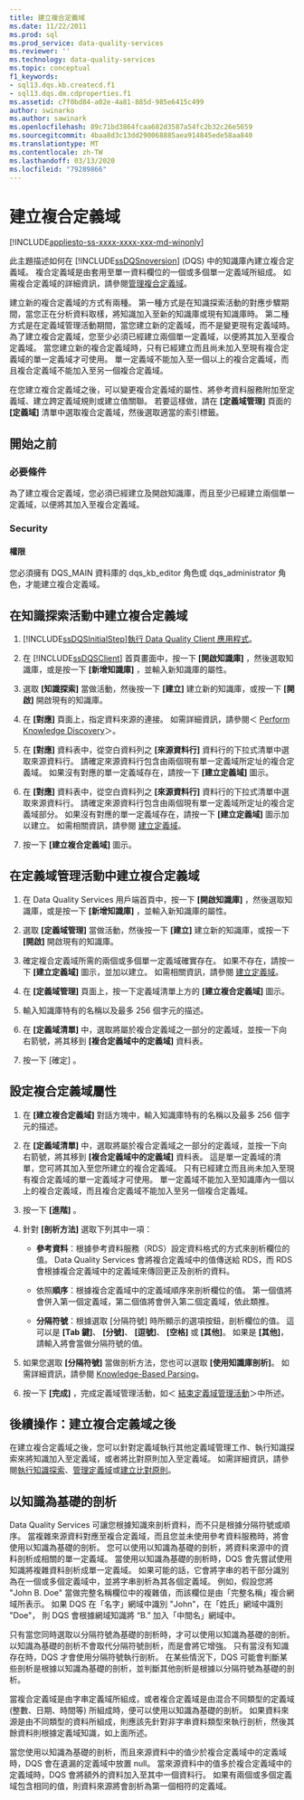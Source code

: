 ```yaml
---
title: 建立複合定義域
ms.date: 11/22/2011
ms.prod: sql
ms.prod_service: data-quality-services
ms.reviewer: ''
ms.technology: data-quality-services
ms.topic: conceptual
f1_keywords:
- sql13.dqs.kb.createcd.f1
- sql13.dqs.dm.cdproperties.f1
ms.assetid: c7f0bd84-a02e-4a81-885d-985e6415c499
author: swinarko
ms.author: sawinark
ms.openlocfilehash: 89c71bd3864fcaa682d3587a54fc2b32c26e5659
ms.sourcegitcommit: 4baa8d3c13dd290068885aea914845ede58aa840
ms.translationtype: MT
ms.contentlocale: zh-TW
ms.lasthandoff: 03/13/2020
ms.locfileid: "79289866"
---
```

# <a name="create-a-composite-domain"></a>建立複合定義域

[!INCLUDE[appliesto-ss-xxxx-xxxx-xxx-md-winonly](../includes/appliesto-ss-xxxx-xxxx-xxx-md-winonly.md)]

  此主題描述如何在 [!INCLUDE[ssDQSnoversion](../includes/ssdqsnoversion-md.md)] (DQS) 中的知識庫內建立複合定義域。 複合定義域是由套用至單一資料欄位的一個或多個單一定義域所組成。 如需複合定義域的詳細資訊，請參閱[管理複合定義域](../data-quality-services/managing-a-composite-domain.md)。  
  
 建立新的複合定義域的方式有兩種。 第一種方式是在知識探索活動的對應步驟期間，當您正在分析資料取樣，將知識加入至新的知識庫或現有知識庫時。 第二種方式是在定義域管理活動期間，當您建立新的定義域，而不是變更現有定義域時。 為了建立複合定義域，您至少必須已經建立兩個單一定義域，以便將其加入至複合定義域。 當您建立新的複合定義域時，只有已經建立而且尚未加入至現有複合定義域的單一定義域才可使用。 單一定義域不能加入至一個以上的複合定義域，而且複合定義域不能加入至另一個複合定義域。  
  
 在您建立複合定義域之後，可以變更複合定義域的屬性、將參考資料服務附加至定義域、建立跨定義域規則或建立值關聯。 若要這樣做，請在 **[定義域管理]** 頁面的 **[定義域]** 清單中選取複合定義域，然後選取適當的索引標籤。  
  
##  <a name="BeforeYouBegin"></a> 開始之前  
  
###  <a name="Prerequisites"></a> 必要條件  
 為了建立複合定義域，您必須已經建立及開啟知識庫，而且至少已經建立兩個單一定義域，以便將其加入至複合定義域。  
  
###  <a name="Security"></a> Security  
  
####  <a name="Permissions"></a> 權限  
 您必須擁有 DQS_MAIN 資料庫的 dqs_kb_editor 角色或 dqs_administrator 角色，才能建立複合定義域。  
  
##  <a name="ParsingKnowledgeDiscoveryActivity"></a>在知識探索活動中建立複合定義域  
  
1.  [!INCLUDE[ssDQSInitialStep](../includes/ssdqsinitialstep-md.md)][執行 Data Quality Client 應用程式](../data-quality-services/run-the-data-quality-client-application.md)。  
  
2.  在 [!INCLUDE[ssDQSClient](../includes/ssdqsclient-md.md)] 首頁畫面中，按一下 **[開啟知識庫]** ，然後選取知識庫，或是按一下 **[新增知識庫]** ，並輸入新知識庫的屬性。  
  
3.  選取 **[知識探索]** 當做活動，然後按一下 **[建立]** 建立新的知識庫，或按一下 **[開啟]** 開啟現有的知識庫。  
  
4.  在 **[對應]** 頁面上，指定資料來源的連接。 如需詳細資訊，請參閱＜ [Perform Knowledge Discovery](../data-quality-services/perform-knowledge-discovery.md)＞。  
  
5.  在 **[對應]** 資料表中，從空白資料列之 **[來源資料行]** 資料行的下拉式清單中選取來源資料行。 請確定來源資料行包含由兩個現有單一定義域所定址的複合定義域。 如果沒有對應的單一定義域存在，請按一下 **[建立定義域]** 圖示。  
  
6.  在 **[對應]** 資料表中，從空白資料列之 **[來源資料行]** 資料行的下拉式清單中選取來源資料行。 請確定來源資料行包含由兩個現有單一定義域所定址的複合定義域部分。 如果沒有對應的單一定義域存在，請按一下 **[建立定義域]** 圖示加以建立。 如需相關資訊，請參閱 [建立定義域](../data-quality-services/create-a-domain.md)。  
  
7.  按一下 **[建立複合定義域]** 圖示。  
  
##  <a name="DomainManagementActivity"></a>在定義域管理活動中建立複合定義域  
  
1.  在 Data Quality Services 用戶端首頁中，按一下 **[開啟知識庫]** ，然後選取知識庫，或是按一下 **[新增知識庫]** ，並輸入新知識庫的屬性。  
  
2.  選取 **[定義域管理]** 當做活動，然後按一下 **[建立]** 建立新的知識庫，或按一下 **[開啟]** 開啟現有的知識庫。  
  
3.  確定複合定義域所需的兩個或多個單一定義域確實存在。 如果不存在，請按一下 **[建立定義域]** 圖示，並加以建立。 如需相關資訊，請參閱 [建立定義域](../data-quality-services/create-a-domain.md)。  
  
4.  在 **[定義域管理]** 頁面上，按一下定義域清單上方的 **[建立複合定義域]** 圖示。  
  
5.  輸入知識庫特有的名稱以及最多 256 個字元的描述。  
  
6.  在 **[定義域清單]** 中，選取將屬於複合定義域之一部分的定義域，並按一下向右箭號，將其移到 **[複合定義域中的定義域]** 資料表。  
  
7.  按一下 [確定]  。  
  
##  <a name="CompositeDomainProperties"></a>設定複合定義域屬性  
  
1.  在 **[建立複合定義域]** 對話方塊中，輸入知識庫特有的名稱以及最多 256 個字元的描述。  
  
2.  在 **[定義域清單]** 中，選取將屬於複合定義域之一部分的定義域，並按一下向右箭號，將其移到 **[複合定義域中的定義域]** 資料表。 這是單一定義域的清單，您可將其加入至您所建立的複合定義域。 只有已經建立而且尚未加入至現有複合定義域的單一定義域才可使用。 單一定義域不能加入至知識庫內一個以上的複合定義域，而且複合定義域不能加入至另一個複合定義域。  
  
3.  按一下 **[進階]** 。  
  
4.  針對 **[剖析方法]** 選取下列其中一項：  
  
    -   **參考資料**：根據參考資料服務（RDS）設定資料格式的方式來剖析欄位的值。 Data Quality Services 會將複合定義域中的值傳送給 RDS，而 RDS 會根據複合定義域中的定義域來傳回更正及剖析的資料。  
  
    -   依照**順序**：根據複合定義域中的定義域順序來剖析欄位的值。 第一個值將會併入第一個定義域，第二個值將會併入第二個定義域，依此類推。  
  
    -   **分隔符號**：根據選取 [分隔符號] 時所顯示的選項按鈕，剖析欄位的值。 這可以是 **[Tab 鍵]**、 **[分號]**、 **[逗號]**、 **[空格]** 或 **[其他]**。 如果是 **[其他]**，請輸入將會當做分隔符號的值。  
  
5.  如果您選取 **[分隔符號]** 當做剖析方法，您也可以選取 **[使用知識庫剖析]**。 如需詳細資訊，請參閱 [Knowledge-Based Parsing](#KnowledgeBaseParsing)。  
  
6.  按一下 **[完成]** ，完成定義域管理活動，如＜ [結束定義域管理活動](https://msdn.microsoft.com/library/ab6505ad-3090-453b-bb01-58435e7fa7c0)＞中所述。  
  
##  <a name="FollowUp"></a>後續操作：建立複合定義域之後  
 在建立複合定義域之後，您可以針對定義域執行其他定義域管理工作、執行知識探索來將知識加入至定義域，或者將比對原則加入至定義域。 如需詳細資訊，請參閱[執行知識探索](../data-quality-services/perform-knowledge-discovery.md)、[管理定義域](../data-quality-services/managing-a-domain.md)或[建立比對原則](../data-quality-services/create-a-matching-policy.md)。  
  
##  <a name="KnowledgeBaseParsing"></a>以知識為基礎的剖析  
 Data Quality Services 可讓您根據知識來剖析資料，而不只是根據分隔符號或順序。 當複雜來源資料對應至複合定義域，而且您並未使用參考資料服務時，將會使用以知識為基礎的剖析。 您可以使用以知識為基礎的剖析，將資料來源中的資料剖析成相關的單一定義域。 當使用以知識為基礎的剖析時，DQS 會先嘗試使用知識將複雜資料剖析成單一定義域。 如果可能的話，它會將字串的若干部分識別為在一個或多個定義域中，並將字串剖析為其各個定義域。 例如，假設您將 "John B. Doe" 當做完整名稱欄位中的複雜值，而該欄位是由「完整名稱」複合網域所表示。 如果 DQS 在「名字」網域中識別 "John"，在「姓氏」網域中識別 "Doe"， 則 DQS 會根據網域知識將 “B.” 加入「中間名」網域中。  
  
 只有當您同時選取以分隔符號為基礎的剖析時，才可以使用以知識為基礎的剖析。 以知識為基礎的剖析不會取代分隔符號剖析，而是會將它增強。 只有當沒有知識存在時，DQS 才會使用分隔符號執行剖析。 在某些情況下，DQS 可能會判斷某些剖析是根據以知識為基礎的剖析，並判斷其他剖析是根據以分隔符號為基礎的剖析。  
  
 當複合定義域是由字串定義域所組成，或者複合定義域是由混合不同類型的定義域 (整數、日期、時間等) 所組成時，便可以使用以知識為基礎的剖析。 如果資料來源是由不同類型的資料所組成，則應該先針對非字串資料類型來執行剖析，然後其餘資料則根據定義域知識，如上面所述。  
  
 當您使用以知識為基礎的剖析，而且來源資料中的值少於複合定義域中的定義域時，DQS 會在遺漏的定義域中放置 null。 當來源資料中的值多於複合定義域中的定義域時，DQS 會將額外的資料加入至其中一個資料行。 如果有兩個或多個定義域包含相同的值，則資料來源將會剖析為第一個相符的定義域。  
  
  
